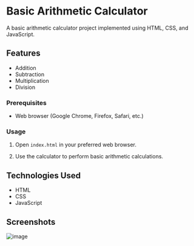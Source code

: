 # Basic Arithmetic Calculator

A basic arithmetic calculator project implemented using HTML, CSS, and JavaScript.

## Features

- Addition
- Subtraction
- Multiplication
- Division

### Prerequisites

- Web browser (Google Chrome, Firefox, Safari, etc.)

### Usage

1. Open `index.html` in your preferred web browser.

2. Use the calculator to perform basic arithmetic calculations.

## Technologies Used

- HTML
- CSS
- JavaScript

## Screenshots

![image](https://github.com/onkarpuri/Calculator/assets/120631295/363ba4bc-57f8-4413-937b-a8761966ff04)


